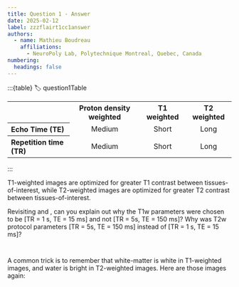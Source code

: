 ```yaml
---
title: Question 1 - Answer
date: 2025-02-12
label: zzzflairt1cc1answer
authors:
  - name: Mathieu Boudreau
    affiliations:
      - NeuroPoly Lab, Polytechnique Montreal, Quebec, Canada
numbering:
  headings: false
---
```


:::{table}
:label: question1Table
<table>
   <tr>
      <th colspan="1" align="center"></th>
      <th colspan="1" align="center">Proton density weighted</th>
      <th colspan="1" align="center">T1 weighted</th>
      <th colspan="1" align="center">T2 weighted</th>

   </tr>
   <tr>
      <th colspan="1" align="left"><bold>Echo Time (TE)</bold></td>
      <td colspan="1" align="center">Medium</td>
      <td colspan="1" align="center">Short</td>
      <td colspan="1" align="center">Long</td>
   </tr>
   <tr>
      <th colspan="1" align="left"><bold>Repetition time (TR)</bold></td>
      <td colspan="1" align="center">Medium</td>
      <td colspan="1" align="center">Short</td>
      <td colspan="1" align="center">Long</td>
   </tr>
</table>
:::

T1-weighted images are optimized for greater T1 contrast between tissues-of-interest, while T2-weighted images are optimized for greater T2 contrast between tissues-of-interest.

Revisiting [](#vfaPlot1) and [](#t2Plot2), can you explain out why the T1w parameters were chosen to be [TR = 1 s, TE = 15 ms] and not [TR = 5s, TE = 150 ms]? Why was T2w protocol parameters [TR = 5s, TE = 150 ms] instead of [TR = 1 s, TE = 15 ms]?

```{embed} #irPlot1
```

```{embed} #t2Plot2
```

A common trick is to remember that white-matter is white in T1-weighted images, and water is bright in T2-weighted images. Here are those images again:

```{embed} #flairPlot2
```

```{embed} #flairPlot1
```
